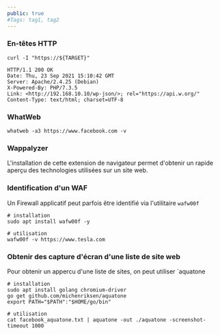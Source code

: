 ```yaml
---
public: true 
#Tags: tag1, tag2
---
```


### En-têtes HTTP
```
curl -I "https://${TARGET}"

HTTP/1.1 200 OK
Date: Thu, 23 Sep 2021 15:10:42 GMT
Server: Apache/2.4.25 (Debian)
X-Powered-By: PHP/7.3.5
Link: <http://192.168.10.10/wp-json/>; rel="https://api.w.org/"
Content-Type: text/html; charset=UTF-8
```
### WhatWeb

```
whatweb -a3 https://www.facebook.com -v

```

### Wappalyzer 
L'installation de cette extension de navigateur permet d'obtenir un rapide aperçu des technologies utilisées sur un site web.


### Identification d'un WAF
Un Firewall applicatif peut parfois être identifié via l'utilitaire `wafw00f`

```
# installation
sudo apt install wafw00f -y

# utilisation
wafw00f -v https://www.tesla.com
```

### Obtenir des capture d'écran d'une liste de site web
Pour obtenir un appercu d'une liste de sites, on peut utiliser `aquatone

```
# installation 
sudo apt install golang chromium-driver
go get github.com/michenriksen/aquatone
export PATH="$PATH":"$HOME/go/bin"

# utilisation
cat facebook_aquatone.txt | aquatone -out ./aquatone -screenshot-timeout 1000
```

